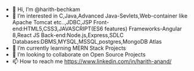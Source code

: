 - 👋 Hi, I’m @harith-bechkam
- 👀 I’m interested in C,Java,Advanced Java-Sevlets,Web-container like Apache Tomcat etc..,JDBC,JSP 
    Front-end:HTML5,CSS3,JAVASCRIPT(ES6 features)
    Frameworks-Angular 8,React JS
    Back-end:Node.js,Express,SDLC
    Databases:DBMS,MYSQL,MSSQL,postgres,MongoDB Atlas
- 🌱 I’m currently learning MERN Stack Projects
- 💞️ I’m looking to collaborate on Open Source Projects
- 📫 How to reach me https://www.linkedin.com/in/harith-anand/

<!---
harith-bechkam/harith-bechkam is a ✨ special ✨ repository because its `README.md` (this file) appears on your GitHub profile.
You can click the Preview link to take a look at your changes.
--->
